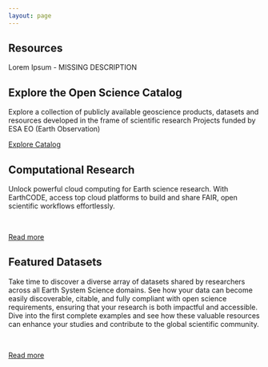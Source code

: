 ```yaml
---
layout: page
---
```


<section class="blue hero">

# Resources

Lorem Ipsum - MISSING DESCRIPTION
</section>
<section class="dark-grey">

## Explore the Open Science Catalog
Explore a collection of publicly available geoscience products, datasets and resources developed in the frame of scientific research Projects funded by ESA EO (Earth Observation)

<a class="VPButton cta" href="https://opensciencedata.esa.int" target="_blank">Explore Catalog</a>
</section>
<section class="white">

# Computational Research ​
Unlock powerful cloud computing for Earth science research. With EarthCODE, access top cloud platforms to build and share FAIR, open scientific workflows effortlessly.

<esa-cards>
  <esa-card
    tag="Platform"
    title="Euro Data Cube"
    description="One-stop-shop for browsing, analysis and processing of EO data, from source up to the final product. A combination of several services: harness the power of the data cube, access and analyse all the most important Earth Observation data in one application"
    link="https://eurodatacube.com"
    action="Access"
  ></esa-card>
  <esa-card
    tag="Platform"
    title="Deep ESDL"
    description="Virtual laboratory providing data, tools, and computational resources to efficiently implement comprehensive processing workflows for Earth System data"
    link="https://www.earthsystemdatalab.net/"
    action="Access"
  ></esa-card>
  <esa-card
    tag="Platform"
    title="CDSE OpenEO"
    description="Standardised interfaces for easy access and processing of Earth observation data. With its versatile tools, you can effortlessly create new workflows or integrate them into existing ones. Discover how to unleash the full potential of Earth observation data with minimal code and maximum efficiency"
    link="https://dataspace.copernicus.eu/analyse/openeo"
    action="Access"
  ></esa-card>
</esa-cards>

<br />

<a class="VPButton cta primary" href="/computational-research">Read more</a>
</section>
<section class="light-grey">

# Featured Datasets ​
Take time to discover a diverse array of datasets shared by researchers across all Earth System Science domains. See how your data can become easily discoverable, citable, and fully compliant with open science requirements, ensuring that your research is both impactful and accessible. Dive into the first complete examples and see how these valuable resources can enhance your studies and contribute to the global scientific community.

<esa-cards>
  <esa-card
    tag="Dataset"
    title="HYDROCOASTAL Final Product"
    description="L2 along-track re-tracked product"
    link="https://opensciencedata.esa.int/products/l2-along-track-re-tracked-s3-c2-final-hydrocoastal/collection"
    action="Access"
  ></esa-card>
  <esa-card
    tag="Dataset"
    title="SeasFire Cube"
    description="A Global Dataset for Seasonal Fire Modeling in the Earth System"
    link="https://opensciencedata.esa.int/products/seasfire-cube/collection"
    action="Access"
  ></esa-card>
  <esa-card
    tag="Dataset"
    title="The extrAIM dataset"
    description="A merged satellite-based daily precipitation dataset for the Mediterranean region"
    link="https://opensciencedata.esa.int/products/extraim-daily-precipitation/collection"
    action="Access"
  ></esa-card>
</esa-cards>
<br />

<a class="VPButton cta primary" href="/datasets">Read more</a>
</section>
